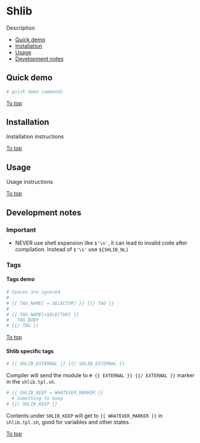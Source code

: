 # <a id="top"></a>Shlib

Description

* [Quick demo](#quick-demo)
* [Installation](#installation)
* [Usage](#usage)
* [Development notes](#usage)

## Quick demo

```sh
# quick demo commands
```

[To top]

## Installation

Installation instructions

[To top]

## Usage

Usage instructions

[To top]

## Development notes

### Important

* NEVER use shell expansion like `$'\n'`, it can lead to invalid code after compilation. Instead of `$'\s'` use `${SHLIB_NL}`

### Tags

#### Tags demo

```sh
# Spaces are ignored
# 
# {{ TAG_NAME[ = SELECTOR] }} {{/ TAG }}
# 
# {{ TAG_NAME[=SELECTOR] }}
#   TAG_BODY
# {{/ TAG }}
```

[To top]

#### Shlib specific tags

```sh
# {{ SHLIB_EXTERNAL }} {{/ SHLIB_EXTERNAL }}
```

Compiler will send the module to `# {{ EXTERNAL }} {{/ EXTERNAL }}` marker in the `shlib.tpl.sh`.

```sh
# {{ SHLIB_KEEP = WHATEVER_MARKER }}
  # Something to keep
# {{/ SHLIB_KEEP }}
```

Contents under `SHLIB_KEEP` will get to `{{ WHATEVER_MARKER }}` in `shlib.tpl.sh`, good for variables and other states.


[To top]

[To top]: #top
